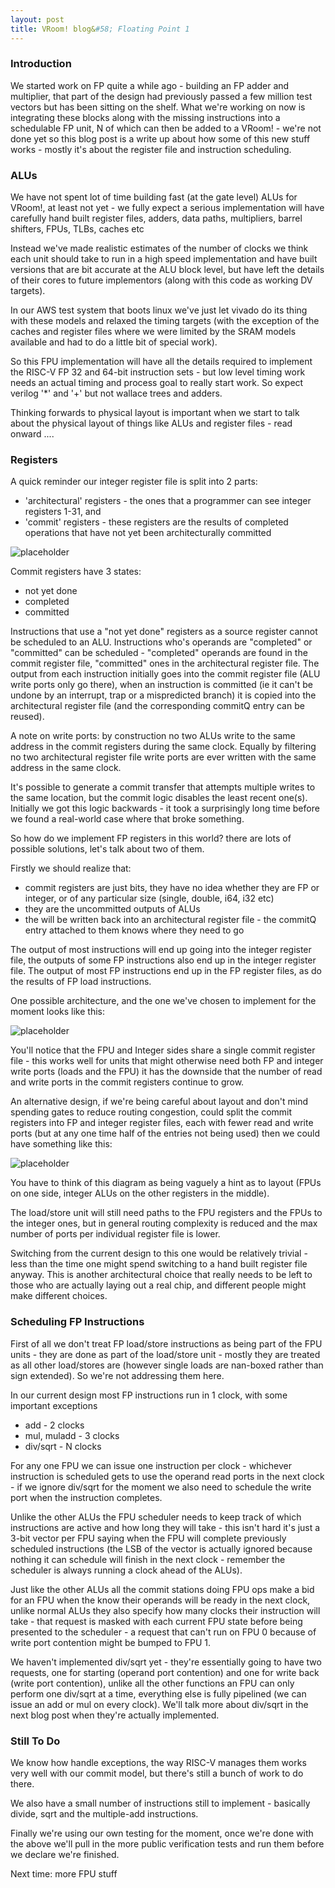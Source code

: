```yaml
---
layout: post
title: VRoom! blog&#58; Floating Point 1
---
```


### Introduction

We started work on FP quite a while ago - building an FP adder and multiplier, that part of the design 
had previously passed a few million test vectors but has been sitting on the shelf. What we're working on now is integrating these blocks along 
with the missing instructions into a schedulable FP unit, N of which can then be added to a VRoom! - we're not done yet so this
blog post is a write up about how some of this new stuff works - mostly it's about the register
file and instruction scheduling. 

### ALUs

We have not spent lot of time building fast (at the gate level) ALUs for VRoom!, at least not yet - we fully
expect a serious implementation will have carefully hand built register files, adders, data paths, multipliers, barrel shifters, FPUs, TLBs, caches etc 

Instead we've made realistic estimates of the number of clocks we think each unit should take to run
in a high speed implementation and have
built versions that are bit accurate at the ALU block level, but have left the details of their cores to
future implementors (along with this code as working DV targets).

In our AWS test system that boots linux we've
just let vivado do its thing with these models and relaxed the timing targets (with the exception
of the caches and register files
where we were limited by the SRAM models available and had to do a little bit of special work).

So this FPU implementation will have all the details required to implement the RISC-V FP 32 and 64-bit
instruction sets - but low level timing work needs an actual timing and process goal to really
start work. So expect verilog '*' and '+' but not wallace trees and adders.

Thinking forwards to physical layout is important when we start to talk about the physical layout of things like ALUs and register files - read onward ....

### Registers

A quick reminder our integer register file is split into 2 parts:
 * 'architectural' registers - the ones that a programmer can see integer registers 1-31, and 
 * 'commit' registers - these registers are the results of completed operations that have not yet been architecturally committed

![placeholder](/public/images/regs1.svg "Registers")

Commit registers have 3 states:
 * not yet done
 * completed
 * committed

Instructions that use a "not yet done" registers as a source register cannot be scheduled to an ALU.
Instructions who's operands are "completed" or "committed" can be scheduled - "completed" operands are found 
in the commit register file, "committed" ones in the architectural register file. The output from each
instruction initially goes into the commit register file (ALU write ports only go there), when an
instruction is committed (ie it can't be undone by an interrupt, trap or a mispredicted branch) it
is copied into the architectural register file (and the corresponding commitQ entry can be reused).

A note on write ports: by construction no two ALUs write to the same address in the commit registers during the
same clock. Equally by filtering no two architectural register file write ports are ever written with
the same address in the same clock.

It's possible to generate a commit transfer that attempts multiple
writes to the same location, but the commit logic disables the least recent one(s). Initially we got this
logic backwards - it took a surprisingly long time before we found a real-world case where that broke
something.

So how do we implement FP registers in this world? there are lots of possible solutions, let's talk about
two of them.

Firstly we should realize that:
 * commit registers are just bits, they have no idea whether they are FP or integer, or of any particular size (single, double, i64, i32 etc)
 * they are the uncommitted outputs of ALUs
 * the will be written back into an architectural register file - the commitQ entry attached to them knows where they need to go

The output of most instructions will end up going into the integer register file, the outputs of some FP
instructions also end up in the integer register file. The output of most FP instructions end up in the
FP register files, as do the results of FP load instructions.

One possible architecture, and the one we've chosen to implement for the moment looks like this:

![placeholder](/public/images/regs2.svg "FPU Registers")

You'll notice that the FPU and Integer sides share a single commit register file - this works well
for units that might otherwise need both FP and integer write ports (loads and the FPU) it has
the downside that
the number of read and write ports in the commit registers continue to grow.

An alternative design, if we're being careful about layout and don't mind spending gates to reduce routing congestion, could
split the commit registers into FP and integer register files, each with fewer read and write ports (but
at any one time half of the entries not being used) then we could have something like this:

![placeholder](/public/images/regs3.svg "Combined FPU Registers")

You have to think of this diagram as being vaguely a hint as to layout (FPUs on one side, integer ALUs on the other registers in the middle).

The load/store unit will still need paths to the FPU registers and the FPUs to the integer ones, but
in general routing complexity is reduced and the max number of ports per individual register file is lower.

Switching from the current design to this one would be relatively trivial - less than the time one might
spend switching to a hand built register file anyway. This is another architectural choice that really 
needs to be left to those who are actually laying out a real chip, and different people might make different choices.


### Scheduling FP Instructions

First of all we don't treat FP load/store instructions as being part of the FPU units - they are done
as part of the load/store unit - mostly they are treated as all other load/stores are (however single loads
are nan-boxed rather than sign extended). So we're not addressing them here.

In our current design most FP instructions run in 1 clock, with some important exceptions

 * add - 2 clocks
 * mul, muladd - 3 clocks
 * div/sqrt - N clocks

For any one FPU we can issue one instruction per clock - whichever instruction is scheduled gets to
use the operand read ports in the next clock - if we ignore div/sqrt for the moment we also need to
schedule the write port when the instruction completes.

Unlike the other ALUs the FPU scheduler needs to
keep track of which instructions are active and how long they will take - this isn't hard it's just a
3-bit vector per FPU saying when the FPU will complete previously scheduled instructions (the LSB of the vector is
actually ignored because nothing it can schedule will finish in the next clock - remember the scheduler is always running a clock ahead of the ALUs).

Just like the other ALUs all the commit stations doing FPU ops make a bid for an FPU when the
know their operands
will be ready in the next clock, unlike normal ALUs they also specify how many clocks their 
instruction will take - that request is masked with each current FPU state before being presented to
the scheduler - a request that can't run on FPU 0 because of write port contention might be 
bumped to FPU 1.

We haven't implemented div/sqrt yet - they're essentially going to have two requests, one for starting
(operand port contention) and one for write back (write port contention), unlike all the other functions an FPU can only 
perform one div/sqrt at a time, everything else is fully pipelined (we can issue an add or mul on every clock). We'll talk
more about div/sqrt in the next blog post when they're actually implemented.

### Still To Do

We know how handle exceptions, the way RISC-V manages them works very well with our commit model,
but there's still a bunch of work to do there.

We also have a small number of instructions still to implement - basically divide, sqrt and the
multiple-add instructions.

Finally we're using our own testing for the moment, once we're done with the above we'll pull in 
the more public verification tests and run them before we declare we're finished.

Next time: more FPU stuff
